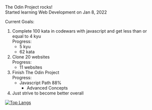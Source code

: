 The Odin Project rocks!  
Started learning Web Development on Jan 8, 2022

Current Goals:
1. Complete 100 kata in codewars with javascript and get less than or equal to 4 kyu  
   Progress:
    - 5 kyu
    - 62 kata
3. Clone 20 websites  
   Progress:
   - 11 websites
5. Finish The Odin Project  
   Progress:
   - Javascript Path 88%
      - Advanced Concepts
7. Just strive to become better overall

[![Top Langs](https://github-readme-stats.vercel.app/api/top-langs/?username=nevz9)](https://github.com/nevz9/github-readme-stats)
